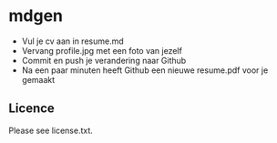 # mdgen 

* Vul je cv aan in resume.md
* Vervang profile.jpg met een foto van jezelf
* Commit en push je verandering naar Github
* Na een paar minuten heeft Github een nieuwe resume.pdf voor je gemaakt


## Licence

Please see license.txt. 
